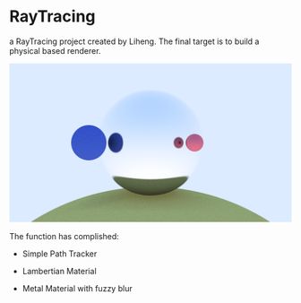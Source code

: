 # RayTracing

a RayTracing project created by Liheng. The final target is to build a physical based renderer.

![image](EasyRayTracing\assets\output.png)



The function has complished:

* Simple Path Tracker

* Lambertian Material

* Metal Material with fuzzy blur
